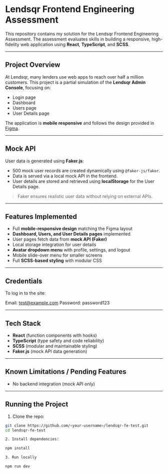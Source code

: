 # Lendsqr Frontend Engineering Assessment

This repository contains my solution for the Lendsqr Frontend Engineering Assessment. The assessment evaluates skills in building a responsive, high-fidelity web application using **React**, **TypeScript**, and **SCSS**.

---

## Project Overview

At Lendsqr, many lenders use web apps to reach over half a million customers. This project is a partial simulation of the **Lendsqr Admin Console**, focusing on:

- Login page  
- Dashboard  
- Users page  
- User Details page  

The application is **mobile responsive** and follows the design provided in [Figma](https://www.figma.com/file/ZKILoCoIoy1IESdBpq3GNC/FrontendTesting?node-id=5530%3A0).

---

## Mock API

User data is generated using **Faker.js**:

- 500 mock user records are created dynamically using `@faker-js/faker`.  
- Data is served via a local mock API in the frontend.  
- User details are stored and retrieved using **localStorage** for the User Details page.  

> Faker ensures realistic user data without relying on external APIs.

---

## Features Implemented

- Full **mobile-responsive design** matching the Figma layout  
- **Dashboard, Users, and User Details pages** implemented  
- User pages fetch data from **mock API (Faker)**  
- Local storage integration for user details  
- **Avatar dropdown menu** with profile, settings, and logout  
- Mobile slide-over menu for smaller screens  
- Full **SCSS-based styling** with modular CSS  

---

## Credentials

To log in to the site:

Email: test@example.com
Password: password123


---

## Tech Stack

- **React** (function components with hooks)  
- **TypeScript** (type safety and code reliability)  
- **SCSS** (modular and maintainable styling)  
- **Faker.js** (mock API data generation)  

---

## Known Limitations / Pending Features

- No backend integration (mock API only)  

---

## Running the Project

1. Clone the repo:

```bash
git clone https://github.com/<your-username>/lendsqr-fe-test.git
cd lendsqr-fe-test

2. Install dependencies: 

npm install

3. Run locally

npm run dev

